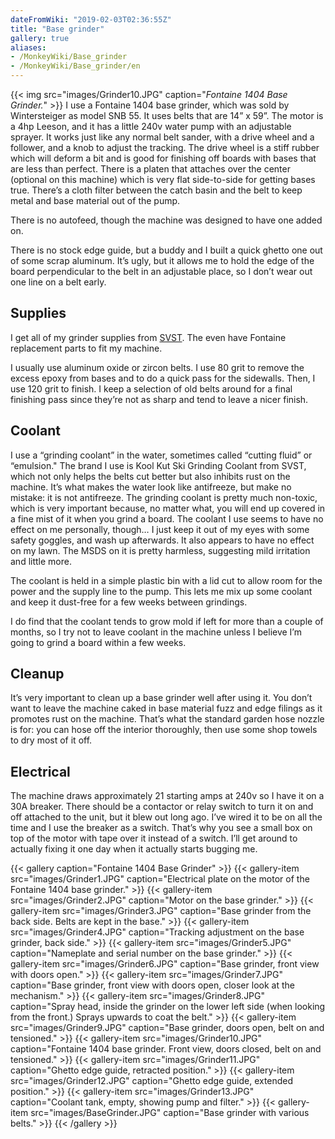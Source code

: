 ```yaml
---
dateFromWiki: "2019-02-03T02:36:55Z"
title: "Base grinder"
gallery: true
aliases:
- /MonkeyWiki/Base_grinder
- /MonkeyWiki/Base_grinder/en
---
```

{{< img src="images/Grinder10.JPG" caption="_Fontaine 1404 Base Grinder._" >}}
I use a Fontaine 1404 base grinder, which was sold by Wintersteiger as model SNB 55. It uses belts that are 14” x 59”. The motor is a 4hp Leeson, and it has a little 240v water pump with an adjustable sprayer. It works just like any normal belt sander, with a drive wheel and a follower, and a knob to adjust the tracking. The drive wheel is a stiff rubber which will deform a bit and is good for finishing off boards with bases that are less than perfect. There is a platen that attaches over the center (optional on this machine) which is very flat side-to-side for getting bases true. There’s a cloth filter between the catch basin and the belt to keep metal and base material out of the pump.

There is no autofeed, though the machine was designed to have one added on.

There is no stock edge guide, but a buddy and I built a quick ghetto one out of some scrap aluminum. It’s ugly, but it allows me to hold the edge of the board perpendicular to the belt in an adjustable place, so I don’t wear out one line on a belt early. 


## Supplies 
I get all of my grinder supplies from [SVST](http://www.svst.com). The even have Fontaine replacement parts to fit my machine. 

I usually use aluminum oxide or zircon belts. I use 80 grit to remove the excess epoxy from bases and to do a quick pass for the sidewalls. Then, I use 120 grit to finish. I keep a selection of old belts around for a final finishing pass since they’re not as sharp and tend to leave a nicer finish.


## Coolant 
I use a “grinding coolant” in the water, sometimes called “cutting fluid” or “emulsion." The brand I use is Kool Kut Ski Grinding Coolant from SVST, which not only helps the belts cut better but also inhibits rust on the machine. It’s what makes the water look like antifreeze, but make no mistake: it is not antifreeze. The grinding coolant is pretty much non-toxic, which is very important because, no matter what, you will end up covered in a fine mist of it when you grind a board. The coolant I use seems to have no effect on me personally, though… I just keep it out of my eyes with some safety goggles, and wash up afterwards. It also appears to have no effect on my lawn. The MSDS on it is pretty harmless, suggesting mild irritation and little more.

The coolant is held in a simple plastic bin with a lid cut to allow room for the power and the supply line to the pump. This lets me mix up some coolant and keep it dust-free for a few weeks between grindings. 

I do find that the coolant tends to grow mold if left for more than a couple of months, so I try not to leave coolant in the machine unless I believe I’m going to grind a board within a few weeks. 


## Cleanup 
It’s very important to clean up a base grinder well after using it. You don’t want to leave the machine caked in base material fuzz and edge filings as it promotes rust on the machine. That’s what the standard garden hose nozzle is for: you can hose off the interior thoroughly, then use some shop towels to dry most of it off.


## Electrical 
The machine draws approximately 21 starting amps at 240v so I have it on a 30A breaker. There should be a contactor or relay switch to turn it on and off attached to the unit, but it blew out long ago. I’ve wired it to be on all the time and I use the breaker as a switch. That’s why you see a small box on top of the motor with tape over it instead of a switch. I’ll get around to actually fixing it one day when it actually starts bugging me. 

{{< gallery  caption="Fontaine 1404 Base Grinder" >}}
{{< gallery-item src="images/Grinder1.JPG" caption="Electrical plate on the motor of the Fontaine 1404 base grinder." >}}
{{< gallery-item src="images/Grinder2.JPG" caption="Motor on the base grinder." >}}
{{< gallery-item src="images/Grinder3.JPG" caption="Base grinder from the back side. Belts are kept in the base." >}}
{{< gallery-item src="images/Grinder4.JPG" caption="Tracking adjustment on the base grinder, back side." >}}
{{< gallery-item src="images/Grinder5.JPG" caption="Nameplate and serial number on the base grinder." >}}
{{< gallery-item src="images/Grinder6.JPG" caption="Base grinder, front view with doors open." >}}
{{< gallery-item src="images/Grinder7.JPG" caption="Base grinder, front view with doors open, closer look at the mechanism." >}}
{{< gallery-item src="images/Grinder8.JPG" caption="Spray head, inside the grinder on the lower left side (when looking from the front.) Sprays upwards to coat the belt." >}}
{{< gallery-item src="images/Grinder9.JPG" caption="Base grinder, doors open, belt on and tensioned." >}}
{{< gallery-item src="images/Grinder10.JPG" caption="Fontaine 1404 base grinder. Front view, doors closed, belt on and tensioned." >}}
{{< gallery-item src="images/Grinder11.JPG" caption="Ghetto edge guide, retracted position." >}}
{{< gallery-item src="images/Grinder12.JPG" caption="Ghetto edge guide, extended position." >}}
{{< gallery-item src="images/Grinder13.JPG" caption="Coolant tank, empty, showing pump and filter." >}}
{{< gallery-item src="images/BaseGrinder.JPG" caption="Base grinder with various belts." >}}
{{< /gallery >}}



